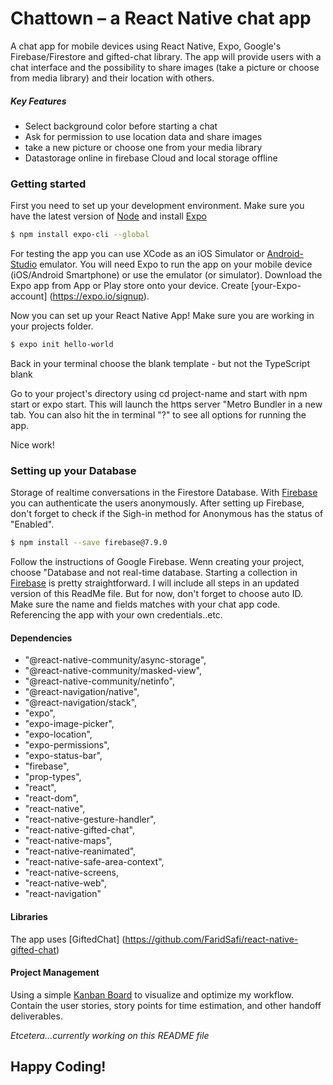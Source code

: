 # Chattown – a React Native chat app

A chat app for mobile devices using React Native, Expo, Google's Firebase/Firestore and gifted-chat library.
The app will provide users with a chat interface and the possibility to share images (take a picture or choose from media library) and their location with others.

##### Key Features
- Select background color before starting a chat
- Ask for permission to use location data and share images
- take a new picture or choose one from your media library
- Datastorage online in firebase Cloud and local storage offline

### Getting started
First you need to set up your development environment. Make sure you have the latest version of [Node](https://nodejs.org/en/) and install [Expo](https://expo.io/)
```sh
$ npm install expo-cli --global
 ```
For testing the app you can use XCode as an iOS Simulator or [Android-Studio](https://developer.android.com/studio) emulator. You will need Expo to run the app on your mobile device (iOS/Android Smartphone) or use the emulator (or simulator). Download the Expo app from App or Play store onto your device.
Create [your-Expo-account] (https://expo.io/signup).

Now you can set up your React Native App! Make sure you are working in your projects folder.
```sh
$ expo init hello-world
```
Back in your terminal choose the blank template - but not the TypeScript blank

Go to your project's directory using cd project-name and start with npm start or expo start. This will launch the https server "Metro Bundler in a new tab. You can also hit the in terminal "?" to see all options for running the app. 

Nice work!

### Setting up your Database
Storage of realtime conversations in the Firestore Database. With [Firebase](https://firebase.google.com/docs) you can authenticate the users anonymously. After setting up Firebase, don't forget to check if the Sigh-in method for Anonymous has the status of "Enabled". 

```sh
$ npm install --save firebase@7.9.0
```
Follow the instructions of Google Firebase. Wenn creating your project, choose "Database and not real-time database. Starting a collection in [Firebase](https://firebase.google.com/docs/firestore/using-console) is pretty straightforward. I will include all steps in an updated version of this ReadMe file. But for now, don't forget to choose auto ID. Make sure the name and fields matches with your chat app code. Referencing the app with your own credentials..etc. 

#### Dependencies 
 - "@react-native-community/async-storage",
 - "@react-native-community/masked-view",
 - "@react-native-community/netinfo",
 - "@react-navigation/native",
 - "@react-navigation/stack",
 - "expo",
 - "expo-image-picker",
 - "expo-location",
 - "expo-permissions",
 - "expo-status-bar",
 - "firebase",
 - "prop-types",
 - "react",
 - "react-dom",
 - "react-native",
 - "react-native-gesture-handler",
 -  "react-native-gifted-chat",
 - "react-native-maps",
 - "react-native-reanimated",
 - "react-native-safe-area-context",
 - "react-native-screens,
 - "react-native-web",
 - "react-navigation"

#### Libraries
The app uses [GiftedChat] (https://github.com/FaridSafi/react-native-gifted-chat)

#### Project Management
Using a simple [Kanban Board](https://trello.com/b/51GCsgP5/native-react-chat-app) to visualize and optimize my workflow. Contain the user stories, story points for time estimation, and other handoff deliverables. 

*Etcetera...currently working on this README file*

 ## Happy Coding!